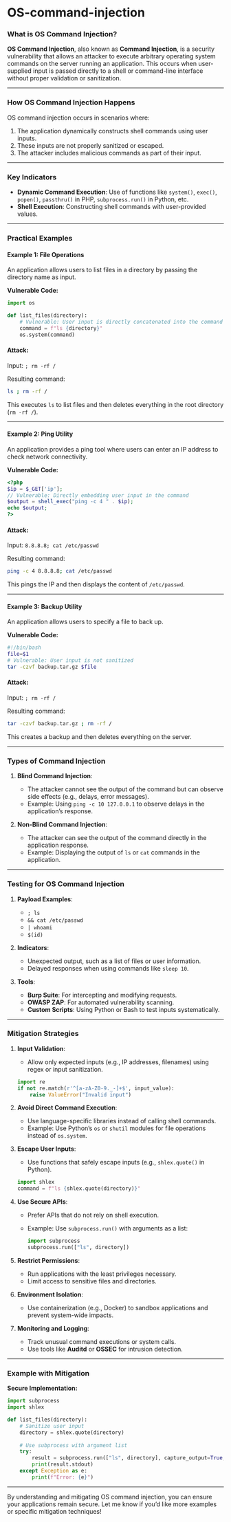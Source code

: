 # OS-command-injection
### **What is OS Command Injection?**

**OS Command Injection**, also known as **Command Injection**, is a security vulnerability that allows an attacker to execute arbitrary operating system commands on the server running an application. This occurs when user-supplied input is passed directly to a shell or command-line interface without proper validation or sanitization.

---

### **How OS Command Injection Happens**

OS command injection occurs in scenarios where:

1. The application dynamically constructs shell commands using user inputs.
2. These inputs are not properly sanitized or escaped.
3. The attacker includes malicious commands as part of their input.

---

### **Key Indicators**

* **Dynamic Command Execution**: Use of functions like `system()`, `exec()`, `popen()`, `passthru()` in PHP, `subprocess.run()` in Python, etc.
* **Shell Execution**: Constructing shell commands with user-provided values.

---

### **Practical Examples**

#### **Example 1: File Operations**

An application allows users to list files in a directory by passing the directory name as input.

**Vulnerable Code:**

```python
import os

def list_files(directory):
    # Vulnerable: User input is directly concatenated into the command
    command = f"ls {directory}"
    os.system(command)
```

#### **Attack**:

Input: `; rm -rf /`

Resulting command:

```bash
ls ; rm -rf /
```

This executes `ls` to list files and then deletes everything in the root directory (`rm -rf /`).

---

#### **Example 2: Ping Utility**

An application provides a ping tool where users can enter an IP address to check network connectivity.

**Vulnerable Code:**

```php
<?php
$ip = $_GET['ip'];
// Vulnerable: Directly embedding user input in the command
$output = shell_exec("ping -c 4 " . $ip);
echo $output;
?>
```

#### **Attack**:

Input: `8.8.8.8; cat /etc/passwd`

Resulting command:

```bash
ping -c 4 8.8.8.8; cat /etc/passwd
```

This pings the IP and then displays the content of `/etc/passwd`.

---

#### **Example 3: Backup Utility**

An application allows users to specify a file to back up.

**Vulnerable Code:**

```bash
#!/bin/bash
file=$1
# Vulnerable: User input is not sanitized
tar -czvf backup.tar.gz $file
```

#### **Attack**:

Input: `; rm -rf /`

Resulting command:

```bash
tar -czvf backup.tar.gz ; rm -rf /
```

This creates a backup and then deletes everything on the server.

---

### **Types of Command Injection**

1. **Blind Command Injection**:

   * The attacker cannot see the output of the command but can observe side effects (e.g., delays, error messages).
   * Example: Using `ping -c 10 127.0.0.1` to observe delays in the application’s response.

2. **Non-Blind Command Injection**:

   * The attacker can see the output of the command directly in the application response.
   * Example: Displaying the output of `ls` or `cat` commands in the application.

---

### **Testing for OS Command Injection**

1. **Payload Examples**:

   * `; ls`
   * `&& cat /etc/passwd`
   * `| whoami`
   * `$(id)`

2. **Indicators**:

   * Unexpected output, such as a list of files or user information.
   * Delayed responses when using commands like `sleep 10`.

3. **Tools**:

   * **Burp Suite**: For intercepting and modifying requests.
   * **OWASP ZAP**: For automated vulnerability scanning.
   * **Custom Scripts**: Using Python or Bash to test inputs systematically.

---

### **Mitigation Strategies**

1. **Input Validation**:

   * Allow only expected inputs (e.g., IP addresses, filenames) using regex or input sanitization.

   ```python
   import re
   if not re.match(r'^[a-zA-Z0-9._-]+$', input_value):
       raise ValueError("Invalid input")
   ```

2. **Avoid Direct Command Execution**:

   * Use language-specific libraries instead of calling shell commands.
   * Example: Use Python’s `os` or `shutil` modules for file operations instead of `os.system`.

3. **Escape User Inputs**:

   * Use functions that safely escape inputs (e.g., `shlex.quote()` in Python).

   ```python
   import shlex
   command = f"ls {shlex.quote(directory)}"
   ```

4. **Use Secure APIs**:

   * Prefer APIs that do not rely on shell execution.
   * Example: Use `subprocess.run()` with arguments as a list:

     ```python
     import subprocess
     subprocess.run(["ls", directory])
     ```

5. **Restrict Permissions**:

   * Run applications with the least privileges necessary.
   * Limit access to sensitive files and directories.

6. **Environment Isolation**:

   * Use containerization (e.g., Docker) to sandbox applications and prevent system-wide impacts.

7. **Monitoring and Logging**:

   * Track unusual command executions or system calls.
   * Use tools like **Auditd** or **OSSEC** for intrusion detection.

---

### **Example with Mitigation**

**Secure Implementation:**

```python
import subprocess
import shlex

def list_files(directory):
    # Sanitize user input
    directory = shlex.quote(directory)
    
    # Use subprocess with argument list
    try:
        result = subprocess.run(["ls", directory], capture_output=True, text=True)
        print(result.stdout)
    except Exception as e:
        print(f"Error: {e}")
```

---

By understanding and mitigating OS command injection, you can ensure your applications remain secure. Let me know if you’d like more examples or specific mitigation techniques!
